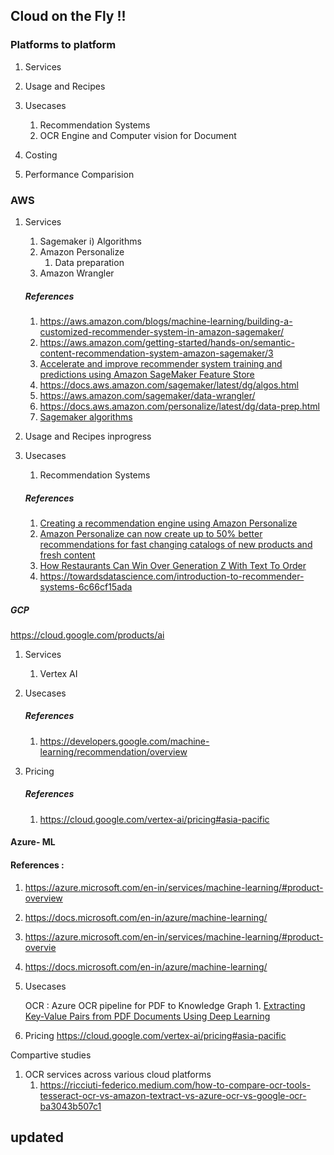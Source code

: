 ## Cloud on the Fly !! 
### Platforms to platform 
1. Services
2. Usage and Recipes
3. Usecases
    1. Recommendation Systems
    2. OCR Engine and Computer vision for Document 
    
4. Costing 
5. Performance Comparision

### AWS 
1. Services
    1. Sagemaker
        i) Algorithms
    2. Amazon Personalize
         1. Data preparation
    3. Amazon Wrangler 

    ##### References
    1. https://aws.amazon.com/blogs/machine-learning/building-a-customized-recommender-system-in-amazon-sagemaker/
    2. https://aws.amazon.com/getting-started/hands-on/semantic-content-recommendation-system-amazon-sagemaker/3
    3. [Accelerate and improve recommender system training and predictions using Amazon SageMaker Feature Store](https://aws.amazon.com/blogs/machine-learning/accelerate-and-improve-recommender-system-training-and-predictions-using-amazon-sagemaker-feature-store/)
    4. https://docs.aws.amazon.com/sagemaker/latest/dg/algos.html
    5. https://aws.amazon.com/sagemaker/data-wrangler/
    6. https://docs.aws.amazon.com/personalize/latest/dg/data-prep.html
    7. [Sagemaker algorithms](https://docs.aws.amazon.com/sagemaker/latest/dg/algos.html)

2. Usage and Recipes
inprogress


3. Usecases 

    1. Recommendation Systems 
    
    ##### References 
    1. [Creating a recommendation engine using Amazon Personalize](https://aws.amazon.com/blogs/machine-learning/creating-a-recommendation-engine-using-amazon-personalize/)
    2. [Amazon Personalize can now create up to 50% better recommendations for fast changing catalogs of new products and fresh content](https://aws.amazon.com/blogs/machine-learning/amazon-personalize-can-now-create-up-to-50-better-recommendations-for-fast-changing-catalogs-of-new-products-and-fresh-content/)
    3. [How Restaurants Can Win Over Generation Z With Text To Order](https://aws.amazon.com/blogs/industries/how-restaurants-can-win-over-generation-z-with-text-to-order/)
    4. https://towardsdatascience.com/introduction-to-recommender-systems-6c66cf15ada
    
    

        
##### GCP

https://cloud.google.com/products/ai

1. Services
    1. Vertex AI

3. Usecases
    ##### References
    1. https://developers.google.com/machine-learning/recommendation/overview


4. Pricing
    ##### References
    1. https://cloud.google.com/vertex-ai/pricing#asia-pacific

#### Azure- ML


#### References :
1. https://azure.microsoft.com/en-in/services/machine-learning/#product-overview 
2. https://docs.microsoft.com/en-in/azure/machine-learning/
3. https://azure.microsoft.com/en-in/services/machine-learning/#product-overvie
4. https://docs.microsoft.com/en-in/azure/machine-learning/


3. Usecases
    
    OCR : Azure OCR pipeline for PDF to Knowledge Graph 
        1. [Extracting Key-Value Pairs from PDF Documents Using Deep Learning](https://medium.com/@faysal887/extracting-key-value-pairs-from-pdf-documents-using-deep-learning-fd79f4582a86)



4. Pricing
https://cloud.google.com/vertex-ai/pricing#asia-pacific

Compartive studies 
1. OCR services across various cloud platforms
    1. https://ricciuti-federico.medium.com/how-to-compare-ocr-tools-tesseract-ocr-vs-amazon-textract-vs-azure-ocr-vs-google-ocr-ba3043b507c1


## updated